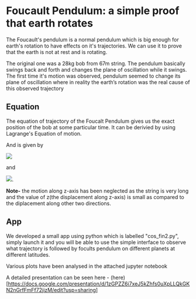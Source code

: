 # Foucault Pendulum: a simple proof that earth rotates
The Foucault's pendulum is a normal pendulum which is big enough for earth's rotation to have effects on it's trajectories. We can use it to prove that the earth is not at rest and is rotating.

The original one was a  28kg bob from 67m string. The pendulum basically swings back and forth and changes the plane of oscillation while it swings. The first time it's motion was observed, pendulum seemed to change its plane of oscillation where in reality the earth’s rotation was the real cause of this observed trajectory

## Equation 
The equation of trajectory of the Foucalt Pendulum gives us the exact position of the bob at some particular time. It can be derivied by using Lagrange's Equation of motion.

And is given by

<img src="https://render.githubusercontent.com/render/math?math=\ddot{x} - 2\dot{y}\Omega\sin(\lambda) %2B\frac{gx}{l} = 0">

and 

<img src="https://render.githubusercontent.com/render/math?math=\ddot{y} %2B2\dot{x}\Omega\sin(\lambda) %2B\frac{gy}{l} = 0">.

**Note-** 
the motion along z-axis has been neglected as the string is very long and the value of z(the displacement along z-axis) is small as compared to the diplacement along other two directions.

## App 
We developed a small app using python which is labelled "cos_fin2.py", simply launch it and you will be able to use the simple interface to observe what trajectory is followed by focults pendulum on different planets at different latitudes. 

Various plots have been analysed in the attached jupyter notebook 

A detailed presentation can be seen here - (here)[https://docs.google.com/presentation/d/1zGPZZ6i7xeJ5kZhfs0uXpLLQkGKN2nGrfFmFf72jizM/edit?usp=sharing]

